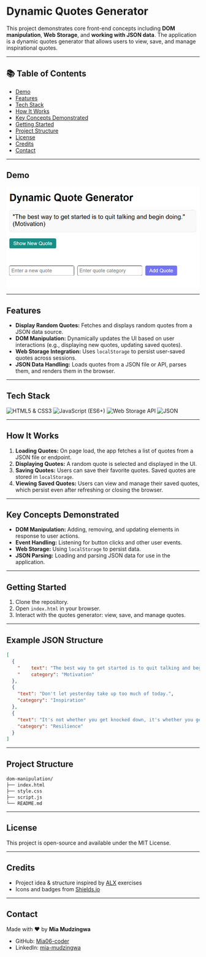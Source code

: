 # Dynamic Quotes Generator

This project demonstrates core front-end concepts including **DOM manipulation**, **Web Storage**, and **working with JSON data**. The application is a dynamic quotes generator that allows users to view, save, and manage inspirational quotes.

---

## 📚 Table of Contents

- [Demo](#demo)
- [Features](#features)
- [Tech Stack](#tech-stack)
- [How It Works](#how-it-works)
- [Key Concepts Demonstrated](#key-concepts-demonstrated)
- [Getting Started](#getting-started)
- [Project Structure](#project-structure)
- [License](#license)
- [Credits](#credits)
- [Contact](#contact)

---

## Demo

![Screenshot](./assets/images/image1.png)

---

## Features

- **Display Random Quotes:** Fetches and displays random quotes from a JSON data source.
- **DOM Manipulation:** Dynamically updates the UI based on user interactions (e.g., displaying new quotes, updating saved quotes).
- **Web Storage Integration:** Uses `localStorage` to persist user-saved quotes across sessions.
- **JSON Data Handling:** Loads quotes from a JSON file or API, parses them, and renders them in the browser.

---

## Tech Stack

![HTML5 & CSS3](https://img.shields.io/badge/HTML5%20%26%20CSS3-Structure%20%26%20Styling-orange?logo=html5&logoColor=white)
![JavaScript (ES6+)](<https://img.shields.io/badge/JavaScript%20(ES6%2B)-App%20Logic%2C%20DOM%20%26%20Storage-yellow?logo=javascript&logoColor=white>)
![Web Storage API](https://img.shields.io/badge/Web%20Storage%20API-Save%20%26%20Retrieve%20Quotes-blue?logo=webcomponents&logoColor=white)
![JSON](https://img.shields.io/badge/JSON-Data%20Format%20for%20Quotes-lightgrey?logo=json&logoColor=white)

---

## How It Works

1. **Loading Quotes:** On page load, the app fetches a list of quotes from a JSON file or endpoint.
2. **Displaying Quotes:** A random quote is selected and displayed in the UI.
3. **Saving Quotes:** Users can save their favorite quotes. Saved quotes are stored in `localStorage`.
4. **Viewing Saved Quotes:** Users can view and manage their saved quotes, which persist even after refreshing or closing the browser.

---

## Key Concepts Demonstrated

- **DOM Manipulation:** Adding, removing, and updating elements in response to user actions.
- **Event Handling:** Listening for button clicks and other user events.
- **Web Storage:** Using `localStorage` to persist data.
- **JSON Parsing:** Loading and parsing JSON data for use in the application.

---

## Getting Started

1. Clone the repository.
2. Open `index.html` in your browser.
3. Interact with the quotes generator: view, save, and manage quotes.

---

## Example JSON Structure

```json
[
  {
    "    text": "The best way to get started is to quit talking and begin doing.",
    "    category": "Motivation"
  },
  {
    "text": "Don't let yesterday take up too much of today.",
    "category": "Inspiration"
  },
  {
    "text": "It's not whether you get knocked down, it's whether you get up.",
    "category": "Resilience"
  }
]
```

---

## Project Structure

```
dom-manipulation/
├── index.html
├── style.css
├── script.js
└── README.md
```

---

## License

This project is open-source and available under the MIT License.

---

## Credits

- Project idea & structure inspired by [ALX](https://www.alxafrica.com/) exercises
- Icons and badges from [Shields.io](https://shields.io/)

---

## Contact

Made with ❤️ by **Mia Mudzingwa**

- GitHub: [Mia06-coder](https://github.com/Mia06-coder)
- LinkedIn: [mia-mudzingwa](https://www.linkedin.com/in/mia-mudzingwa)

